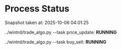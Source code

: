 # Process Status

Snapshot taken at: 2025-10-06 04:01:25

../wintrd/trade_algo.py --task price_update: **RUNNING**

../wintrd/trade_algo.py --task buy_sell: **RUNNING**

